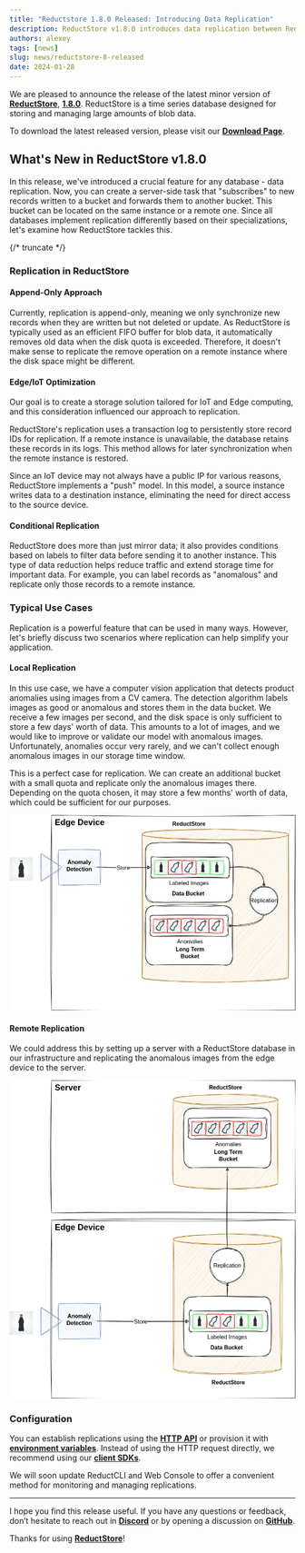 ```yaml
---
title: "Reductstore 1.8.0 Released: Introducing Data Replication"
description: ReductStore v1.8.0 introduces data replication between ReductStore instances.
authors: alexey
tags: [news]
slug: news/reductstore-8-released
date: 2024-01-28
---
```


We are pleased to announce the release of the latest minor version of [**ReductStore**](https://www.reduct.store/), [**1.8.0**](https://github.com/reductstore/reductstore/releases/tag/v1.7.0). ReductStore is a time series database designed for storing and managing large amounts of blob data.

To download the latest released version, please visit our [**Download Page**](https://www.reduct.store/download).

## What's New in ReductStore v1.8.0

In this release, we've introduced a crucial feature for any database - data replication. Now, you can create a server-side task that "subscribes" to new records written to a bucket and forwards them to another bucket. This bucket can be located on the same instance or a remote one. Since all databases implement replication differently based on their specializations, let's examine how ReductStore tackles this.

<!--more-->
{/* truncate */}

### Replication in ReductStore

#### Append-Only Approach

Currently, replication is append-only, meaning we only synchronize new records when they are written but not deleted or update. As ReductStore is typically used as an efficient FIFO buffer for blob data, it automatically removes old data when the disk quota is exceeded. Therefore, it doesn't make sense to replicate the remove operation on a remote instance where the disk space might be different.

#### Edge/IoT Optimization

Our goal is to create a storage solution tailored for IoT and Edge computing, and this consideration influenced our approach to replication.

ReductStore's replication uses a transaction log to persistently store record IDs for replication. If a remote instance is unavailable, the database retains these records in its logs. This method allows for later synchronization when the remote instance is restored.

Since an IoT device may not always have a public IP for various reasons, ReductStore implements a "push" model. In this model, a source instance writes data to a destination instance, eliminating the need for direct access to the source device.

#### Conditional Replication

ReductStore does more than just mirror data; it also provides conditions based on labels to filter data before sending it to another instance. This type of data reduction helps reduce traffic and extend storage time for important data. For example, you can label records as "anomalous" and replicate only those records to a remote instance.

### Typical Use Cases

Replication is a powerful feature that can be used in many ways. However, let's briefly discuss two scenarios where replication can help simplify your application.

#### Local Replication

In this use case, we have a computer vision application that detects product anomalies using images from a CV camera. The detection algorithm labels images as good or anomalous and stores them in the data bucket. We receive a few images per second, and the disk space is only sufficient to store a few days' worth of data. This amounts to a lot of images, and we would like to improve or validate our model with anomalous images. Unfortunately, anomalies occur very rarely, and we can't collect enough anomalous images in our storage time window.

This is a perfect case for replication. We can create an additional bucket with a small quota and replicate only the anomalous images there. Depending on the quota chosen, it may store a few months' worth of data, which could be sufficient for our purposes.

![Local Replication Example](./img/local-replication.webp)


#### Remote Replication

We could address this by setting up a server with a ReductStore database in our infrastructure and replicating the anomalous images from the edge device to the server.

![Remote Replication Example](./img/remote-replication.webp)


### Configuration

You can establish replications using the [**HTTP API**](https://www.reduct.store/docs/next/http-api/replication-api) or provision it with [**environment variables**](https://www.reduct.store/docs/next/configuration#provisioning). Instead of using the HTTP request directly, we recommend using our [**client SDKs**](https://www.reduct.store/docs/next/getting-started#what-is-next).

We will soon update ReductCLI and Web Console to offer a convenient method for monitoring and managing replications.

---

I hope you find this release useful. If you have any questions or feedback, don’t hesitate to reach out in [**Discord**](https://discord.gg/8wPtPGJYsn) or by opening a discussion on [**GitHub**](https://github.com/reductstore/reductstore/discussions).

Thanks for using [**ReductStore**](https://www.reduct.store/)!
